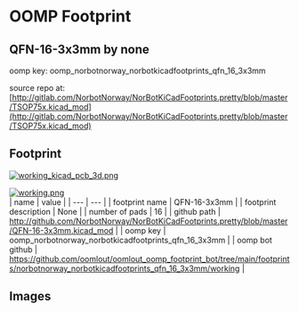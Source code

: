 # OOMP Footprint  
## QFN-16-3x3mm  by none  
  
oomp key: oomp_norbotnorway_norbotkicadfootprints_qfn_16_3x3mm  
  
source repo at: [http://gitlab.com/NorbotNorway/NorBotKiCadFootprints.pretty/blob/master/TSOP75x.kicad_mod](http://gitlab.com/NorbotNorway/NorBotKiCadFootprints.pretty/blob/master/TSOP75x.kicad_mod)  
## Footprint  
  
[![working_kicad_pcb_3d.png](working_kicad_pcb_3d_600.png)](working_kicad_pcb_3d.png)  
  
[![working.png](working_600.png)](working.png)  
| name | value | 
| --- | --- | 
| footprint name | QFN-16-3x3mm | 
| footprint description | None | 
| number of pads | 16 | 
| github path | http://github.com/NorbotNorway/NorBotKiCadFootprints.pretty/blob/master/QFN-16-3x3mm.kicad_mod | 
| oomp key | oomp_norbotnorway_norbotkicadfootprints_qfn_16_3x3mm | 
| oomp bot github | https://github.com/oomlout/oomlout_oomp_footprint_bot/tree/main/footprints/norbotnorway_norbotkicadfootprints_qfn_16_3x3mm/working | 
## Images  
